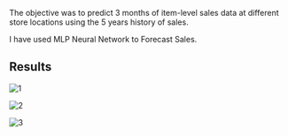 The objective was to predict 3 months of item-level sales data at different store locations using the 5 years history of sales.

I have used MLP Neural Network to Forecast Sales.


## Results

![1](https://drive.google.com/file/d/1aFOyKG7ulzYTWvmax94eJIevZvAbRBzq/view?usp=sharing)

![2](https://drive.google.com/file/d/1Z7NkiNrPUtrlfUyb06BwwfQDWBmH9sIG/view?usp=sharing)

![3](https://drive.google.com/file/d/1AgRIazx0j1K6fB25plouDRY22uVnH6Qx/view?usp=sharing)


